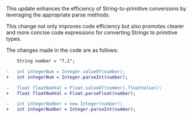 This update enhances the efficiency of String-to-primitive conversions by leveraging the appropriate parse methods.

This change not only improves code efficiency but also promotes clearer and more concise code expressions for converting Strings to primitive types.

The changes made in the code are as follows:

```diff
    String number = "7.1";

-   int integerNum = Integer.valueOf(number);
+   int integerNum = Integer.parseInt(number);

-   float floatNumVal = Float.valueOf(number).floatValue();
+   float floatNumVal = Float.parseFloat(number);

-   int integerNumber = new Integer(number);
+   int integerNumber = Integer.parseInt(number);
```
